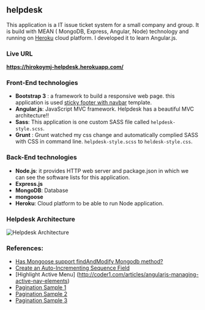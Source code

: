 ## helpdesk
This application is a IT issue ticket system for a small company and group. It is build with MEAN ( MongoDB, Express, Angular, Node) technology and running on [Heroku](https://www.heroku.com/) cloud platform. I developed it to learn Angular.js.

### Live URL 
**https://hirokoymj-helpdesk.herokuapp.com/**

### Front-End technologies
- **Bootstrap 3** : a framework to build a responsive web page. this application is used [sticky footer with navbar](http://getbootstrap.com/examples/sticky-footer-navbar/) template. 
- **Angular.js**: JavaScript MVC framework. Helpdesk has a beautiful MVC architecture!!
- **Sass**: This application is one custom SASS file called `helpdesk-style.scss`.
- **Grunt** : Grunt watched my css change and automatically complied SASS with CSS in command line. `helpdesk-style.scss` to `heldesk-style.css`.


### Back-End technologies
- **Node.js**: it provides HTTP web server and package.json in which we can see the software lists for this application.
- **Express.js**
- **MongoDB**: Database
- **mongoose**
- **Heroku**: Cloud platform to be able to run Node application.

### Helpdesk Architecture 
![Helpdesk Architecture](http://www.hirokoymj.com/images/Git/helpdesk_diagram.png)

### References:
- [Has Mongoose support findAndModify Mongodb method?](http://stackoverflow.com/questions/7334390/has-mongoose-support-findandmodify-mongodb-method)
- [Create an Auto-Incrementing Sequence Field](http://docs.mongodb.org/manual/tutorial/create-an-auto-incrementing-field/)
- [Highlight Active Menu] (http://coder1.com/articles/angularjs-managing-active-nav-elements)
- [Pagination Sample 1](http://stackoverflow.com/questions/13364091/angularjs-custom-filter-errors-due-to-undefined-arrays-and-still-filters-prope)
- [Pagination Sample 2](https://gist.github.com/kmaida/06d01f6b878777e2ea34)
- [Pagination Sample 3](http://stackoverflow.com/questions/13364091/angularjs-custom-filter-errors-due-to-undefined-arrays-and-still-filters-prope)
